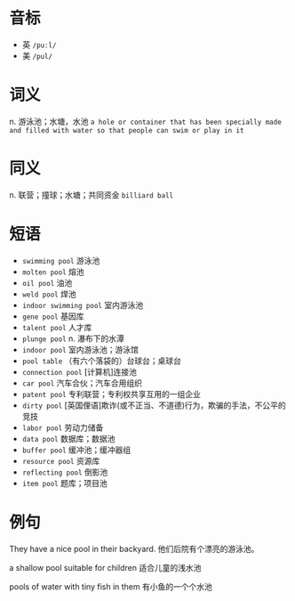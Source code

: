 # 音标

- 英 `/puːl/`
- 美 `/pul/`

# 词义

n. 游泳池；水塘，水池
`a hole or container that has been specially made and filled with water so that people can swim or play in it`

# 同义

n. 联营；撞球；水塘；共同资金
`billiard ball`

# 短语

- `swimming pool` 游泳池
- `molten pool` 熔池
- `oil pool` 油池
- `weld pool` 焊池
- `indoor swimming pool` 室内游泳池
- `gene pool` 基因库
- `talent pool` 人才库
- `plunge pool` n. 瀑布下的水潭
- `indoor pool` 室内游泳池；游泳馆
- `pool table` （有六个落袋的）台球台；桌球台
- `connection pool` [计算机]连接池
- `car pool` 汽车合伙；汽车合用组织
- `patent pool` 专利联营；专利权共享互用的一组企业
- `dirty pool` [英国俚语]欺诈(或不正当、不道德)行为，欺骗的手法，不公平的竞技
- `labor pool` 劳动力储备
- `data pool` 数据库；数据池
- `buffer pool` 缓冲池；缓冲器组
- `resource pool` 资源库
- `reflecting pool` 倒影池
- `item pool` 题库；项目池

# 例句

They have a nice pool in their backyard.
他们后院有个漂亮的游泳池。

a shallow pool suitable for children
适合儿童的浅水池

pools of water with tiny fish in them
有小鱼的一个个水池


